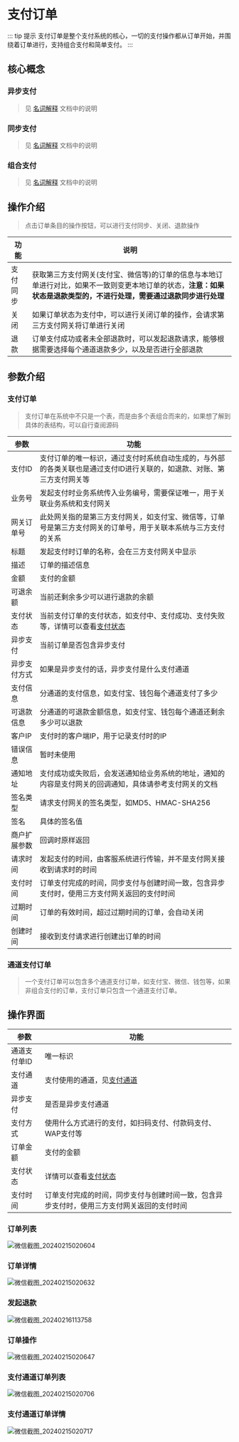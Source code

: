 # 支付订单
::: tip 提示
支付订单是整个支付系统的核心，一切的支付操作都从订单开始，并围绕着订单进行，支持组合支付和简单支付。
:::
## 核心概念

### 异步支付
> 见 [名词解释](/daxpay/guides/overview/名词解释.md) 文档中的说明

### 同步支付
> 见 [名词解释](/daxpay/guides/overview/名词解释.md) 文档中的说明

### 组合支付
> 见 [名词解释](/daxpay/guides/overview/名词解释.md) 文档中的说明
## 操作介绍
> 点击订单条目的操作按钮，可以进行支付同步、关闭、退款操作

| 功能   | 说明                                                                                     |
|------|----------------------------------------------------------------------------------------|
| 支付同步 | 获取第三方支付网关(支付宝、微信等)的订单的信息与本地订单进行对比，如果不一致则变更本地订单的状态，**注意：如果状态是退款类型的，不进行处理，需要通过退款同步进行处理** |
| 关闭   | 如果订单状态为支付中，可以进行关闭订单的操作，会请求第三方支付网关将订单进行关闭                                               |
| 退款   | 订单支付成功或者未全部退款时，可以发起退款请求，能够根据需要选择每个通道退款多少，以及是否进行全部退款                                    |
## 参数介绍
### 支付订单
> 支付订单在系统中不只是一个表，而是由多个表组合而来的，如果想了解到具体的表结构，可以自行查阅源码
 
| 参数     | 功能                                                                                          |
|--------|---------------------------------------------------------------------------------------------|
| 支付ID   | 支付订单的唯一标识，通过支付时系统自动生成的，与外部的各类关联也是通过支付ID进行关联的，如退款、对账、第三方支付网关等                                |
| 业务号    | 发起支付时业务系统传入业务编号，需要保证唯一，用于关联业务系统和支付网关                                                        |
| 网关订单号  | 此处网关指的是第三方支付网关，如支付宝、微信等，订单号是第三方支付网关的订单号，用于关联本系统与三方支付的关系                                     |
| 标题     | 发起支付时订单的名称，会在三方支付网关中显示                                                                      |
| 描述     | 订单的描述信息                                                                                     |
| 金额     | 支付的金额                                                                                       |
| 可退余额   | 当前还剩余多少可以进行退款的余额                                                                            |
| 支付状态   | 当前支付订单的支付状态，如支付中、支付成功、支付失败等，详情可以查看[支付状态](/daxpay/guides/other/常量和状态表.md#支付状态-paystatusenum) |
| 异步支付   | 当前订单是否包含异步支付                                                                                |
| 异步支付方式 | 如果是异步支付的话，异步支付是什么支付通道                                                                       |
| 支付信息   | 分通道的支付信息，如支付宝、钱包每个通道支付了多少                                                                   |
| 可退款信息  | 分通道的可退款金额信息，如支付宝、钱包每个通道还剩余多少可以退款                                                            |
| 客户IP   | 支付时的客户端IP，用于记录支付时的IP                                                                        |
| 错误信息   | 暂时未使用                                                                                       |
| 通知地址   | 支付成功或失败后，会发送通知给业务系统的地址，通知的内容是支付网关的回调通知，具体请参考支付网关的文档                                         |
| 签名类型   | 请求支付网关的签名类型，如MD5、HMAC-SHA256                                                                |
| 签名     | 具体的签名值                                                                                      |
| 商户扩展参数 | 回调时原样返回                                                                                     |
| 请求时间   | 发起支付的时间，由客服系统进行传输，并不是支付网关接收到请求时的时间                                                          |
| 支付时间   | 订单支付完成的时间，同步支付与创建时间一致，包含异步支付时，使用三方支付网关返回的支付时间                                               |
| 过期时间   | 订单的有效时间，超过过期时间的订单，会自动关闭                                                                     |
| 创建时间   | 接收到支付请求进行创建出订单的时间                                                                           |

### 通道支付订单
> 一个支付订单可以包含多个通道支付订单，如支付宝、微信、钱包等，如果非组合支付的订单，支付订单只包含一个通道支付订单。

## 操作界面

| 参数      | 功能                                                                |
|---------|-------------------------------------------------------------------|
| 通道支付单ID | 唯一标识                                                              |
| 支付通道    | 支付使用的通道，见[支付通道](/daxpay/guides/other/常量和状态表.md#支付通道-paychannelenum) |
| 异步支付    | 是否是异步支付通道                                                         |
| 支付方式    | 使用什么方式进行的支付，如扫码支付、付款码支付、WAP支付等                                    |
| 订单金额    | 支付的金额                                                             |
| 支付状态    | 详情可以查看[支付状态](/daxpay/guides/other/常量和状态表.md#支付状态-paystatusenum)  |
| 支付时间    | 订单支付完成的时间，同步支付与创建时间一致，包含异步支付时，使用三方支付网关返回的支付时间                     |
### 订单列表
![微信截图_20240215020604](https://cdn.jsdelivr.net/gh/xxm1995/bootx-img@master/daxpay/微信截图_20240215020604.5d7bc6myffw.webp)
### 订单详情
![微信截图_20240215020632](https://cdn.jsdelivr.net/gh/xxm1995/bootx-img@master/daxpay/微信截图_20240215020632.41uev4v9qeg0.webp)
### 发起退款
![微信截图_20240216113758](https://cdn.jsdelivr.net/gh/xxm1995/bootx-img@master/daxpay/微信截图_20240216113758.5zsc1f5ab4k0.webp)
### 订单操作
![微信截图_20240215020647](https://cdn.jsdelivr.net/gh/xxm1995/bootx-img@master/daxpay/微信截图_20240215020647.1mg6xlbtuoio.webp)
### 支付通道订单列表
![微信截图_20240215020706](https://cdn.jsdelivr.net/gh/xxm1995/bootx-img@master/daxpay/微信截图_20240215020706.5f67lr36q2c0.webp)
### 支付通道订单详情
![微信截图_20240215020717](https://cdn.jsdelivr.net/gh/xxm1995/bootx-img@master/daxpay/微信截图_20240215020717.7axgk5zfo340.webp)
